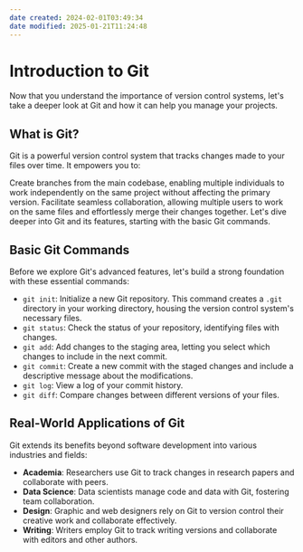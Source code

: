 ```yaml
---
date created: 2024-02-01T03:49:34
date modified: 2025-01-21T11:24:48
---
```


# Introduction to Git

Now that you understand the importance of version control systems, let's take a deeper look at Git and how it can help you manage your projects.

## What is Git?

Git is a powerful version control system that tracks changes made to your files over time. It empowers you to:

Create branches from the main codebase, enabling multiple individuals to work independently on the same project without affecting the primary version.
Facilitate seamless collaboration, allowing multiple users to work on the same files and effortlessly merge their changes together.
Let's dive deeper into Git and its features, starting with the basic Git commands.

## Basic Git Commands

Before we explore Git's advanced features, let's build a strong foundation with these essential commands:

- `git init`: Initialize a new Git repository. This command creates a `.git` directory in your working directory, housing the version control system's necessary files.
- `git status`: Check the status of your repository, identifying files with changes.
- `git add`: Add changes to the staging area, letting you select which changes to include in the next commit.
- `git commit`: Create a new commit with the staged changes and include a descriptive message about the modifications.
- `git log`: View a log of your commit history.
- `git diff`: Compare changes between different versions of your files.

## Real-World Applications of Git

Git extends its benefits beyond software development into various industries and fields:

- **Academia**: Researchers use Git to track changes in research papers and collaborate with peers.
- **Data Science**: Data scientists manage code and data with Git, fostering team collaboration.
- **Design**: Graphic and web designers rely on Git to version control their creative work and collaborate effectively.
- **Writing**: Writers employ Git to track writing versions and collaborate with editors and other authors.
